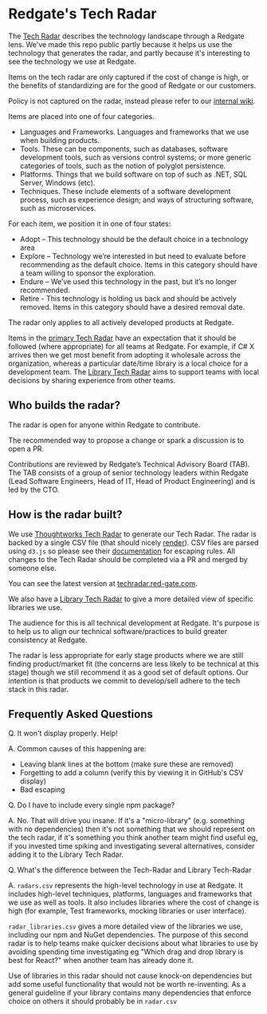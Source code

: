 # Redgate's Tech Radar

The [Tech Radar](https://radar.thoughtworks.com/?sheetId=https%3A%2F%2Fraw.githubusercontent.com%2Fred-gate%2FTech-Radar%2Fmain%2Fradar.csv) describes the technology landscape through a Redgate lens. We've made this repo public partly because it helps us use the technology that generates the radar, and partly because it's interesting to see the technology we use at Redgate.

Items on the tech radar are only captured if the cost of change is high, or the benefits of standardizing are for the good of Redgate or our customers.

Policy is not captured on the radar, instead please refer to our [internal wiki](https://info.red-gate.com/display/PD/Development+policies).

Items are placed into one of four categories.

* Languages and Frameworks. Languages and frameworks that we use when building products.
* Tools. These can be components, such as databases, software development tools, such as versions control systems; or more generic categories of tools, such as the notion of polyglot persistence.
* Platforms. Things that we build software on top of such as .NET, SQL Server, Windows (etc).
* Techniques. These include elements of a software development process, such as experience design; and ways of structuring software, such as microservices.

For each item, we position it in one of four states:

* Adopt – This technology should be the default choice in a technology area
* Explore – Technology we’re interested in but need to evaluate before recommending as the default choice. Items in this category should have a team willing to sponsor the exploration.
* Endure – We’ve used this technology in the past, but it’s no longer recommended.
* Retire - This technology is holding us back and should be actively removed. Items in this category should have a desired removal date.

The radar only applies to all actively developed products at Redgate. 

Items in the [primary Tech Radar](https://radar.thoughtworks.com/?sheetId=https%3A%2F%2Fraw.githubusercontent.com%2Fred-gate%2FTech-Radar%2Fmain%2Fradar.csv) have an expectation that it should be followed (where appropriate) for all teams at Redgate. For example, if C# X arrives then we get most benefit from adopting it wholesale across the organization, whereas a particular date/time library is a local choice for a development team. The  [Library Tech Radar](https://radar.thoughtworks.com/?sheetId=https%3A%2F%2Fraw.githubusercontent.com%2Fred-gate%2FTech-Radar%2Fmain%2Fradar_libraries.csv) aims to support teams with local decisions by sharing experience from other teams.

## Who builds the radar?

The radar is open for anyone within Redgate to contribute.

The recommended way to propose a change or spark a discussion is to open a PR.

Contributions are reviewed by Redgate’s Technical Advisory Board (TAB). The TAB consists of a group of senior technology leaders within Redgate (Lead Software Engineers, Head of IT, Head of Product Engineering) and is led by the CTO.

## How is the radar built?

We use [Thoughtworks Tech Radar](https://radar.thoughtworks.com/) to generate our Tech Radar. The radar is backed by a single CSV file (that should nicely [render](https://help.github.com/articles/rendering-csv-and-tsv-data/)). CSV files are parsed using `d3.js` so please see their [documentation](https://d3-wiki.readthedocs.io/zh_CN/main/CSV/) for escaping rules. All changes to the Tech Radar should be completed via a PR and merged by someone else.

You can see the latest version at [techradar.red-gate.com](http://techradar.red-gate.com).

We also have a [Library Tech Radar](https://radar.thoughtworks.com/?sheetId=https%3A%2F%2Fraw.githubusercontent.com%2Fred-gate%2FTech-Radar%2Fmain%2Fradar_libraries.csv) to give a more detailed view of specific libraries we use.

The audience for this is all technical development at Redgate. It's purpose is to help us to align our technical software/practices to build greater consistency at Redgate. 

The radar is less appropriate for early stage products where we are still finding product/market fit (the concerns are less likely to be technical at this stage) though we still recommend it as a good set of default options. Our intention is that products we commit to develop/sell adhere to the tech stack in this radar.

## Frequently Asked Questions

Q. It won't display properly. Help!

A. Common causes of this happening are:
* Leaving blank lines at the bottom (make sure these are removed)
* Forgetting to add a column (verify this by viewing it in GitHub's CSV display)
* Bad escaping

Q. Do I have to include every single npm package?

A. No. That will drive you insane. If it's a "micro-library" (e.g. something with no dependencies) then it's not something that we should represent on the tech radar, if it's something you think another team might find useful eg, if you invested time spiking and investigating several alternatives, consider adding it to the Library Tech Radar.

Q. What's the difference between the Tech-Radar and Library Tech-Radar

A. `radars.csv` represents the high-level technology in use at Redgate. It includes high-level techniques, platforms, languages and frameworks that we use as well as tools. It also includes libraries where the cost of change is high (for example, Test frameworks, mocking libraries or user interface).

`radar_libraries.csv` gives a more detailed view of the libraries we use, including our npm and NuGet dependencies. The purpose of this second radar is to help teams make quicker decisions about what libraries to use by avoiding spending time investigating eg "Which drag and drop library is best for React?" when another team has already done it.

Use of libraries in this radar  should not cause knock-on dependencies but add some useful functionality that would not be worth re-inventing. As a general guideline if your library contains many dependencies that enforce choice on others it should probably be in `radar.csv`

